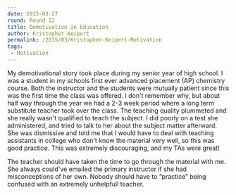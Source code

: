 ```yaml
---
date: 2015-03-27
round: Round 12
title: Demotivation in Education
author: Kristopher Keipert
permalink: /2015/03/Kristopher-Keipert-Motivation
tags:
 - Motivation
---
```

My demotivational story took place during my senior year of high school. I was a student in my schools first ever advanced placement (AP) chemistry course. Both the instructor and the students were mutually patient since this was the first time the class was offered. I don't remember why, but about half way through the year we had a 2-3 week period where a long term substitute teacher took over the class. The teaching quality plummeted and she really wasn't qualified to teach the subject. I did poorly on a test she administered, and tried to talk to her about the subject matter afterward. She was dismissive and told me that I would have to deal with teaching assistants in college who don't know the material very well, so this was good practice. This was extremely discouraging, and my TAs were great!

The teacher should have taken the time to go through the material with me. She always could've emailed the primary instructor if she had misconceptions of her own. Nobody should have to “practice” being confused with an extremely unhelpfull teacher. 